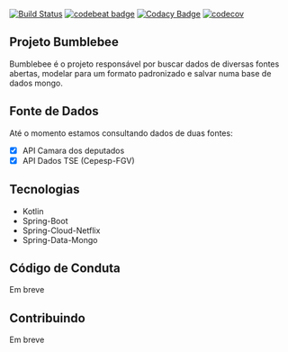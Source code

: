 [![Build Status](https://travis-ci.org/data-gov/bumblebee.svg?branch=master)](https://travis-ci.org/data-gov/bumblebee) [![codebeat badge](https://codebeat.co/badges/91d8a5d7-0504-4bda-993c-d0f8cd86e555)](https://codebeat.co/projects/github-com-data-gov-bumblebee-master) [![Codacy Badge](https://api.codacy.com/project/badge/Grade/055b1f6598824aaf93f617bc006a2418)](https://www.codacy.com/app/viniciusrdacosta/bumblebee?utm_source=github.com&amp;utm_medium=referral&amp;utm_content=data-gov/bumblebee&amp;utm_campaign=Badge_Grade) [![codecov](https://codecov.io/gh/data-gov/bumblebee/branch/master/graph/badge.svg)](https://codecov.io/gh/data-gov/bumblebee)

## Projeto Bumblebee

Bumblebee é o projeto responsável por buscar dados de diversas fontes abertas,
modelar para um formato padronizado e salvar numa base de dados mongo.

## Fonte de Dados
Até o momento estamos consultando dados de duas fontes:
- [x] API Camara dos deputados
- [x] API Dados TSE (Cepesp-FGV)

## Tecnologias
- Kotlin
- Spring-Boot
- Spring-Cloud-Netflix
- Spring-Data-Mongo

## Código de Conduta
Em breve

## Contribuindo
Em breve
